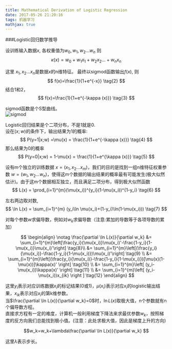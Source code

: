 ```yaml
---
title: Mathematical Derivation of Logistic Regression
date: 2017-05-26 21:20:16
tags: 机器学习
mathjax: true
---
```

###Logistic回归数学推导

设训练输入数据$x$, 各权重值为$w_0,w_1,w_2$...$w_n$ 则
$$ \kappa  (x)=w_0+w_1x_1+w_2x_2...+w_nx_n \tag{1} $$


这里 $x_1,x_2...x_n$是数据$x$的n维特征。
最终以sigmod函数输出$f(x)$, 则
$$ f(x)=\frac{1}{1+e^{-x}} \tag{2} $$
结合1和2，
$$ f(x)=\frac{1}{1+e^{-\kappa (x)}} \tag{3} $$

sigmod函数是个S型曲线。  
![sigmod](/img/logistic_curve_svg.png)

Logistic回归结果是个二项分布，不是1就是0.  
设在$(x;w)$的条件下，输出结果为1的概率:
$$
P(y=1|x;w) =\mu(x) = \frac{1}{1+e^{-\kappa (x)}} \tag{4}
$$
那么结果为0的概率
$$
P(y=0|x;w) = 1-\mu(x) = \frac{1}{1+e^{\kappa (x)}} \tag{5}
$$

设有m个独立的训练数据 $x=(x_1,x_2...x_m)$，我们的目的是找到一组n维特征权重参数 $w=(w_1,w_2...w_n)$，使得这m个数据的输出结果的概率最有可能发生(极大似然估计)。由于这m个数据相互独立，而且满足二项分布，得到极大似然函数
$$ L(x) = \prod_{i=1}^{m}(\mu(x_i))^{y_i}(1-\mu(x_i))^{1-y_i} \tag{6} $$

左右两边取对数,
$$
\ln L(x) =  \sum_{i=1}^{m} (y_i\ln \mu(x_i)+(1-y_i)\ln(1-\mu(x_i))) \tag{7}
$$

对每个参数$w$求偏导数，例如对$w_k$求偏导数（注意:累加的导数等于各项导数的累加）

$$
\begin{align} \notag
\frac{\partial  \ln L(x)}{\partial  w_k}  &=  \sum_{i=1}^{m}\left[\frac{y_i}{\mu(x_i)}\mu(x_i)'-\frac{1-y_i}{1-\mu(x_i)}\mu(x_i)'\right]  \tag{8}\\  
&= \sum_{i=1}^{m}\left[(\frac{y_i}{\mu(x_i)}-\frac{1-y_i}{1-\mu(x_i)})\mu(x_i)'\right] \tag{9} \\
&= \sum_{i=1}^{m}\left[(\frac{y_i}{\mu(x_i)}-\frac{1-y_i}{1-\mu(x_i)})[\mu(x)(1-\mu(x))]\kappa(x)' \right] \tag{10} \\
&= \sum_{i=1}^{m}\left[ (y_i-\mu(x_i))\kappa(x)' \right] \tag{11} \\
&= \sum_{i=1}^{m}\left[ (y_i-\mu(x_i))x_{ik} \right ] \tag{12}
\end{align}
$$

这里$y_i$表示对应训练数据$x_i$的标记结果(0或1)，$\mu(x_i)$表示对应$x_i$的logistic输出结果，$x_{ik}$表示对应$x_i$的第k维参数。  
当$\frac{\partial  \ln L(x)}{\partial  w_k}=0$时，$\ln
L(x)$取极大值，n个参数就有n个偏导数方程。  
直接求方程有一定的难度，计算机一般利用梯度下降法来求最优参数$w_k$，按照梯度的反方向我们总能找到极小值。(注意：此处求极大值，因此是梯度上升的方向)

$$w_k=w_k+\lambda\frac{\partial  \ln L(x)}{\partial  w_k} $$

这里$\lambda$表示步长。
